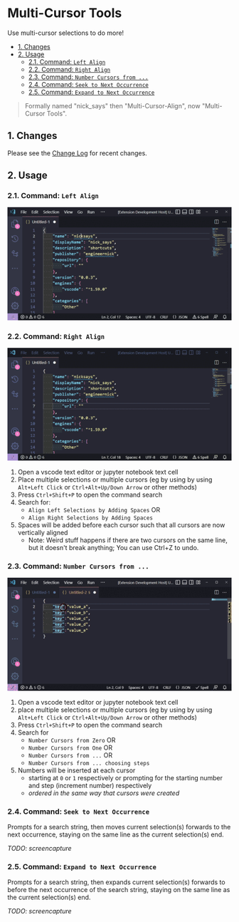 # Multi-Cursor Tools <!-- omit in toc -->

Use multi-cursor selections to do more!

- [1. Changes](#1-changes)
- [2. Usage](#2-usage)
  - [2.1. Command: `Left Align`](#21-command-left-align)
  - [2.2. Command: `Right Align`](#22-command-right-align)
  - [2.3. Command: `Number Cursors from ...`](#23-command-number-cursors-from-)
  - [2.4. Command: `Seek to Next Occurrence`](#24-command-seek-to-next-occurrence)
  - [2.5. Command: `Expand to Next Occurrence`](#25-command-expand-to-next-occurrence)

> Formally named "nick_says" then "Multi-Cursor-Align", now "Multi-Cursor
> Tools".

## 1. Changes

Please see the [Change Log](./CHANGELOG.md) for recent changes.

## 2. Usage

### 2.1. Command: `Left Align`

![Left Align](./readme_extras/demo_left_align.gif)

### 2.2. Command: `Right Align`

![Right Align](./readme_extras/demo_right_align.gif)

1. Open a vscode text editor or jupyter notebook text cell
2. Place multiple selections or multiple cursors (eg by using by using `Alt+Left Click` or `Ctrl+Alt+Up/Down Arrow` or other methods)
3. Press `Ctrl+Shift+P` to open the command search
4. Search for:
   - `Align Left Selections by Adding Spaces` OR
   - `Align Right Selections by Adding Spaces`
5. Spaces will be added before each cursor such that all cursors are now vertically aligned
   - Note: Weird stuff happens if there are two cursors on the same line, but it doesn't break anything; You can use Ctrl+Z to undo.

### 2.3. Command: `Number Cursors from ...`

![Right Align](./readme_extras/demo_number_cursors.gif)

1. Open a vscode text editor or jupyter notebook text cell
2. place multiple selections or multiple cursors (eg by using by using `Alt+Left Click` or `Ctrl+Alt+Up/Down Arrow` or other methods)
3. Press `Ctrl+Shift+P` to open the command search
4. Search for
   - `Number Cursors from Zero` OR
   - `Number Cursors from One` OR
   - `Number Cursors from ...` OR
   - `Number Cursors from ... choosing steps`
5. Numbers will be inserted at each cursor
   - starting at `0` or `1` respectively or prompting for the starting number and step (increment number) respectively
   - *ordered in the same way that cursors were created*

### 2.4. Command: `Seek to Next Occurrence`

Prompts for a search string, then moves current selection(s) forwards to the next occurrence, staying on the same line as the current selection(s) end.

*TODO: screencapture*

### 2.5. Command: `Expand to Next Occurrence`

Prompts for a search string, then expands current selection(s) forwards to before the next occurrence of the search string, staying on the same line as the current selection(s) end.

*TODO: screencapture*